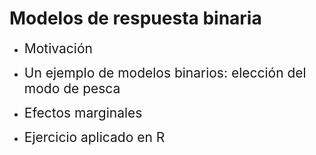 # Modelos de respuesta binaria
- <span style="font-size:150%">Motivación</span> <br>

- <span style="font-size:150%">Un ejemplo de modelos binarios: elección del modo de pesca</span> <br>

- <span style="font-size:150%">Efectos marginales</span> <br>

- <span style="font-size:150%">Ejercicio aplicado en R</span>
